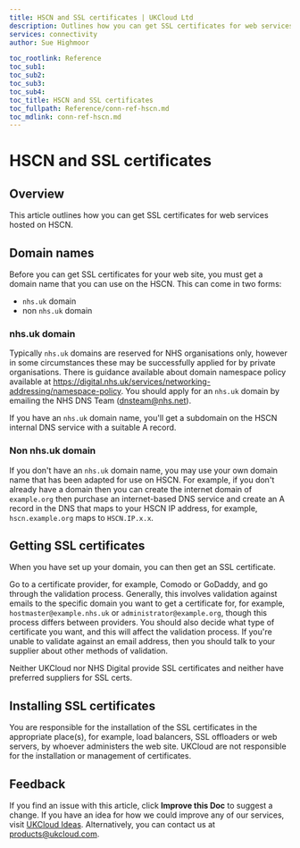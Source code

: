 ```yaml
---
title: HSCN and SSL certificates | UKCloud Ltd
description: Outlines how you can get SSL certificates for web services hosted on HSCN
services: connectivity
author: Sue Highmoor

toc_rootlink: Reference
toc_sub1: 
toc_sub2:
toc_sub3:
toc_sub4:
toc_title: HSCN and SSL certificates
toc_fullpath: Reference/conn-ref-hscn.md
toc_mdlink: conn-ref-hscn.md
---
```


# HSCN and SSL certificates

## Overview

This article outlines how you can get SSL certificates for web services hosted on HSCN.

## Domain names

Before you can get SSL certificates for your web site, you must get a domain name that you can use on the HSCN. This can come in two forms:

- `nhs.uk` domain
- non `nhs.uk` domain

### nhs.uk domain

Typically `nhs.uk` domains are reserved for NHS organisations only, however in some circumstances these may be successfully applied for by private organisations. There is guidance available about domain namespace policy available at <https://digital.nhs.uk/services/networking-addressing/namespace-policy>. You should apply for an `nhs.uk` domain by emailing the NHS DNS Team (<dnsteam@nhs.net>).

If you have an `nhs.uk` domain name, you'll get a subdomain on the HSCN internal DNS service with a suitable A record.

### Non nhs.uk domain

If you don't have an `nhs.uk` domain name, you may use your own domain name that has been adapted for use on HSCN. For example, if you don't already have a domain then you can create the internet domain of `example.org` then purchase an internet-based DNS service and create an A record in the DNS that maps to your HSCN IP address, for example, `hscn.example.org` maps to `HSCN.IP.x.x`.

## Getting SSL certificates

When you have set up your domain, you can then get an SSL certificate.

Go to a certificate provider, for example, Comodo or GoDaddy, and go through the validation process. Generally, this involves validation against emails to the specific domain you want to get a certificate for, for example, `hostmaster@example.nhs.uk` or `administrator@example.org`, though this process differs between providers. You should also decide what type of certificate you want, and this will affect the validation process. If you're unable to validate against an email address, then you should talk to your supplier about other methods of validation.

Neither UKCloud nor NHS Digital provide SSL certificates and neither have preferred suppliers for SSL certs.

## Installing SSL certificates

You are responsible for the installation of the SSL certificates in the appropriate place(s), for example, load balancers, SSL offloaders or web servers, by whoever administers the web site. UKCloud are not responsible for the installation or management of certificates.

## Feedback

If you find an issue with this article, click **Improve this Doc** to suggest a change. If you have an idea for how we could improve any of our services, visit [UKCloud Ideas](https://ideas.ukcloud.com). Alternatively, you can contact us at <products@ukcloud.com>.